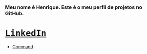 
<div align="left">
    
### Meu nome é Henrique. Este é o meu perfil de projetos no GitHub.
    
# <kbd>[LinkedIn](https://www.linkedin.com/in/henrique-reinaldi-4aa720364/)</kbd>
</div>

* [Command](teste) - 
